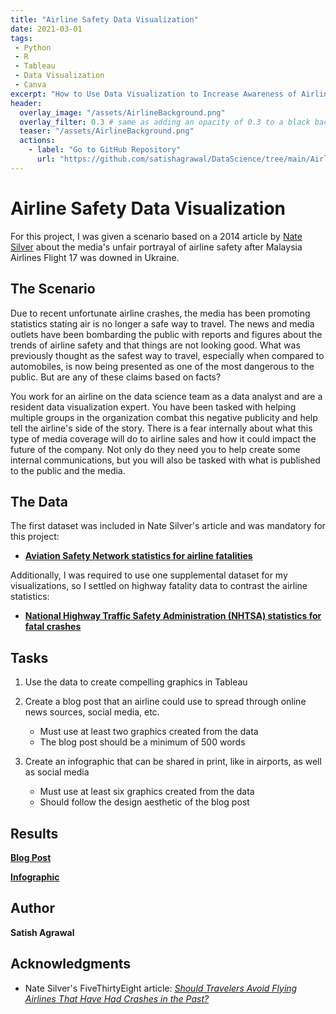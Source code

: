 ```yaml
---
title: "Airline Safety Data Visualization"
date: 2021-03-01
tags:
 - Python
 - R
 - Tableau
 - Data Visualization
 - Canva
excerpt: "How to Use Data Visualization to Increase Awareness of Airline Safety"
header:
  overlay_image: "/assets/AirlineBackground.png"
  overlay_filter: 0.3 # same as adding an opacity of 0.3 to a black background
  teaser: "/assets/AirlineBackground.png"
  actions:
    - label: "Go to GitHub Repository"
      url: "https://github.com/satishagrawal/DataScience/tree/main/Airline%20Safety%20-%20Storytelling"
---
```


# Airline Safety Data Visualization

For this project, I was given a scenario based on a 2014 article by [Nate Silver](https://fivethirtyeight.com/contributors/nate-silver/) about the media's unfair portrayal of airline safety after Malaysia Airlines Flight 17 was downed in Ukraine.

## The Scenario
Due to recent unfortunate airline crashes, the media has been promoting statistics stating air is no longer a safe way to travel. The news and media outlets have been bombarding the public with reports and figures about the trends of airline safety and that things are not looking good. What was previously thought as the safest way to travel, especially when compared to automobiles, is now being presented as one of the most dangerous to the public. But are any of these claims based on facts?

You work for an airline on the data science team as a data analyst and are a resident data visualization expert. You have been tasked with helping multiple groups in the organization combat this negative publicity and help tell the airline's side of the story. There is a fear internally about what this type of media coverage will do to airline sales and how it could impact the future of the company. Not only do they need you to help create some internal communications, but you will also be tasked with what is published to the public and the media.

## The Data
The first dataset was included in Nate Silver's article and was mandatory for this project:
* [**Aviation Safety Network statistics for airline fatalities**](https://github.com/fivethirtyeight/data/tree/master/airline-safety)

Additionally, I was required to use one supplemental dataset for my visualizations, so I settled on highway fatality data to contrast the airline statistics:
* [**National Highway Traffic Safety Administration (NHTSA) statistics for fatal crashes**](https://www-fars.nhtsa.dot.gov/Main/index.aspx)

## Tasks
1. Use the data to create compelling graphics in Tableau

2. Create a blog post that an airline could use to spread through online news sources, social media, etc.
	* Must use at least two graphics created from the data
	* The blog post should be a minimum of 500 words

3. Create an infographic that can be shared in print, like in airports, as well as social media
	* Must use at least six graphics created from the data
	* Should follow the design aesthetic of the blog post

## Results
[**Blog Post**](https://github.com/satishagrawal/DataScience/blob/main/Airline%20Safety%20-%20Storytelling/SatishAgrawal_BlogPost.pdf)

[**Infographic**](https://github.com/satishagrawal/DataScience/blob/main/Airline%20Safety%20-%20Storytelling/Airline%20Travel%20Safety%20Infographics.pdf)

## Author

**Satish Agrawal**


## Acknowledgments

* Nate Silver's FiveThirtyEight article: *[Should Travelers Avoid Flying Airlines That Have Had Crashes in the Past?](https://fivethirtyeight.com/features/should-travelers-avoid-flying-airlines-that-have-had-crashes-in-the-past/)*
